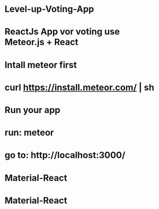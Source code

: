 # Level-up-Voting-App
# ReactJs App vor voting use Meteor.js + React
# Intall meteor first
# curl https://install.meteor.com/ | sh
# Run your app
# run: meteor
# go to: http://localhost:3000/

# Material-React
# Material-React
